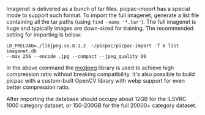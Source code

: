Imagenet is delivered as a bunch of tar files.
picpac-import has a special mode to support such format.
To import the full imagenet, generate a list file
containing all the tar paths (using ```find -name '*.tar'```).
The full imagenet is huge and typically images are down-sized
for training.  The recommended setting for importing is below:

```
LD_PRELOAD=./libjpeg.so.8.1.2  ~/picpac/picpac-import -f 6 list imagenet.db
--max 256 --encode .jpg --compact --jpeg_quality 60
```

In the above command the [mozjpeg](https://github.com/mozilla/mozjpeg)
library is used to achieve high compression ratio without breaking
compatibility.  It's also possible to build picpac with a custom-built
OpenCV library with webp support for even better compression ratio.

After importing the database should occupy about 12GB for the
ILSVRC 1000 category dataset, or 150-200GB for the full
20000+ category dataset.

